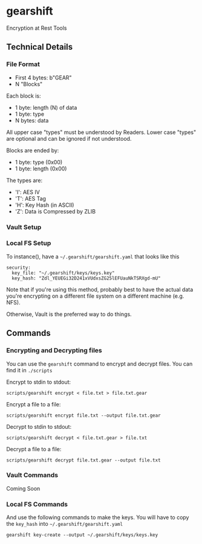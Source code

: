# gearshift

Encryption at Rest Tools

## Technical Details
### File Format

* First 4 bytes: b"GEAR"
* N "Blocks"

Each block is:

* 1 byte: length (N) of data
* 1 byte: type
* N bytes: data

All upper case "types" must be understood by Readers.
Lower case "types" are optional and can be ignored if not understood.

Blocks are ended by:

* 1 byte: type (0x00)
* 1 byte: length (0x00)

The types are:

* 'I': AES IV
* 'T': AES Tag
* 'H': Key Hash (in ASCII)
* 'Z': Data is Compressed by ZLIB

### Vault Setup
### Local FS Setup

To instance(), have a `~/.gearshift/gearshift.yaml` that looks like this

```
security:
  key_file: "~/.gearshift/keys/keys.key"
  key_hash: "Zdl_YEUEGi32D241xVUdxsZG25lEFUauNkTSRXgd-mU"
```

Note that if you're using this method, probably best
to have the actual data you're encrypting on a different
file system on a different machine (e.g. NFS).

Otherwise, Vault is the preferred way to do things.

## Commands
### Encrypting and Decrypting files

You can use the `gearshift` command to encrypt and decrypt files.
You can find it in `./scripts`

Encrypt to stdin to stdout:

```
scripts/gearshift encrypt < file.txt > file.txt.gear
```

Encrypt a file to a file:

```
scripts/gearshift encrypt file.txt --output file.txt.gear
```

Decrypt to stdin to stdout:

```
scripts/gearshift decrypt < file.txt.gear > file.txt
```

Decrypt a file to a file:

```
scripts/gearshift decrypt file.txt.gear --output file.txt
```

### Vault Commands

Coming Soon

### Local FS Commands

And use the following commands to make the keys. You
will have to copy the `key_hash` into `~/.gearshift/gearshift.yaml`

```
gearshift key-create --output ~/.gearshift/keys/keys.key
```
